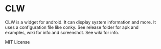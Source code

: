 # CLW
CLW is a widget for android. It can display system information and more.
It uses a configuration file like conky.
See release folder for apk and examples, wiki for info and screenshot.
See wiki for info.

MIT License
